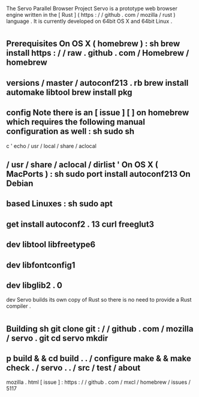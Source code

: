 #
The
Servo
Parallel
Browser
Project
Servo
is
a
prototype
web
browser
engine
written
in
the
[
Rust
]
(
https
:
/
/
github
.
com
/
mozilla
/
rust
)
language
.
It
is
currently
developed
on
64bit
OS
X
and
64bit
Linux
.
#
#
Prerequisites
On
OS
X
(
homebrew
)
:
sh
brew
install
https
:
/
/
raw
.
github
.
com
/
Homebrew
/
homebrew
-
versions
/
master
/
autoconf213
.
rb
brew
install
automake
libtool
brew
install
pkg
-
config
Note
there
is
an
[
issue
]
[
]
on
homebrew
which
requires
the
following
manual
configuration
as
well
:
sh
sudo
sh
-
c
'
echo
/
usr
/
local
/
share
/
aclocal
>
>
/
usr
/
share
/
aclocal
/
dirlist
'
On
OS
X
(
MacPorts
)
:
sh
sudo
port
install
autoconf213
On
Debian
-
based
Linuxes
:
sh
sudo
apt
-
get
install
autoconf2
.
13
curl
freeglut3
-
dev
libtool
libfreetype6
-
dev
libfontconfig1
-
dev
libglib2
.
0
-
dev
Servo
builds
its
own
copy
of
Rust
so
there
is
no
need
to
provide
a
Rust
compiler
.
#
#
Building
sh
git
clone
git
:
/
/
github
.
com
/
mozilla
/
servo
.
git
cd
servo
mkdir
-
p
build
&
&
cd
build
.
.
/
configure
make
&
&
make
check
.
/
servo
.
.
/
src
/
test
/
about
-
mozilla
.
html
[
issue
]
:
https
:
/
/
github
.
com
/
mxcl
/
homebrew
/
issues
/
5117
